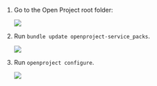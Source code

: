 1. Go to the Open Project root folder:

    ![](https://i.imgur.com/3VFFJNh.png)

2. Run `bundle update openproject-service_packs`.

    ![](https://i.imgur.com/yzy1JaJ.png)
    
3. Run `openproject configure`.

    ![](https://i.imgur.com/TnBPowa.png)